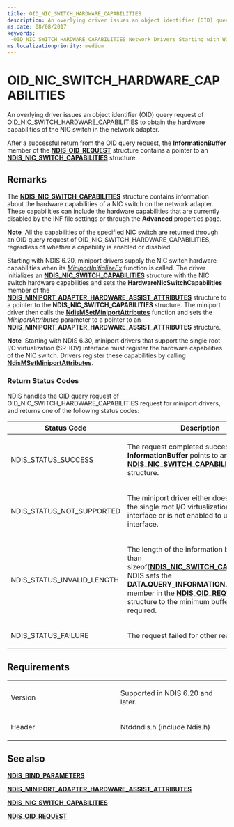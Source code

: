 ```yaml
---
title: OID_NIC_SWITCH_HARDWARE_CAPABILITIES
description: An overlying driver issues an object identifier (OID) query request of OID_NIC_SWITCH_HARDWARE_CAPABILITIES to obtain the hardware capabilities of the NIC switch in the network adapter.
ms.date: 08/08/2017
keywords: 
 -OID_NIC_SWITCH_HARDWARE_CAPABILITIES Network Drivers Starting with Windows Vista
ms.localizationpriority: medium
---
```


# OID\_NIC\_SWITCH\_HARDWARE\_CAPABILITIES


An overlying driver issues an object identifier (OID) query request of OID\_NIC\_SWITCH\_HARDWARE\_CAPABILITIES to obtain the hardware capabilities of the NIC switch in the network adapter.

After a successful return from the OID query request, the **InformationBuffer** member of the [**NDIS\_OID\_REQUEST**](/windows-hardware/drivers/ddi/ndis/ns-ndis-_ndis_oid_request) structure contains a pointer to an [**NDIS\_NIC\_SWITCH\_CAPABILITIES**](/windows-hardware/drivers/ddi/ntddndis/ns-ntddndis-_ndis_nic_switch_capabilities) structure.

Remarks
-------

The [**NDIS\_NIC\_SWITCH\_CAPABILITIES**](/windows-hardware/drivers/ddi/ntddndis/ns-ntddndis-_ndis_nic_switch_capabilities) structure contains information about the hardware capabilities of a NIC switch on the network adapter. These capabilities can include the hardware capabilities that are currently disabled by the INF file settings or through the **Advanced** properties page.

**Note**  All the capabilities of the specified NIC switch are returned through an OID query request of OID\_NIC\_SWITCH\_HARDWARE\_CAPABILITIES, regardless of whether a capability is enabled or disabled.

 

Starting with NDIS 6.20, miniport drivers supply the NIC switch hardware capabilities when its [*MiniportInitializeEx*](/windows-hardware/drivers/ddi/ndis/nc-ndis-miniport_initialize) function is called. The driver initializes an [**NDIS\_NIC\_SWITCH\_CAPABILITIES**](/windows-hardware/drivers/ddi/ntddndis/ns-ntddndis-_ndis_nic_switch_capabilities) structure with the NIC switch hardware capabilities and sets the **HardwareNicSwitchCapabilities** member of the [**NDIS\_MINIPORT\_ADAPTER\_HARDWARE\_ASSIST\_ATTRIBUTES**](/windows-hardware/drivers/ddi/ndis/ns-ndis-_ndis_miniport_adapter_hardware_assist_attributes) structure to a pointer to the **NDIS\_NIC\_SWITCH\_CAPABILITIES** structure. The miniport driver then calls the [**NdisMSetMiniportAttributes**](/windows-hardware/drivers/ddi/ndis/nf-ndis-ndismsetminiportattributes) function and sets the *MiniportAttributes* parameter to a pointer to an **NDIS\_MINIPORT\_ADAPTER\_HARDWARE\_ASSIST\_ATTRIBUTES** structure.

**Note**  Starting with NDIS 6.30, miniport drivers that support the single root I/O virtualization (SR-IOV) interface must register the hardware capabilities of the NIC switch. Drivers register these capabilities by calling [**NdisMSetMiniportAttributes**](/windows-hardware/drivers/ddi/ndis/nf-ndis-ndismsetminiportattributes).

 

### Return Status Codes

NDIS handles the OID query request of OID\_NIC\_SWITCH\_HARDWARE\_CAPABILITIES request for miniport drivers, and returns one of the following status codes:

<table>
<colgroup>
<col width="50%" />
<col width="50%" />
</colgroup>
<thead>
<tr class="header">
<th>Status Code</th>
<th>Description</th>
</tr>
</thead>
<tbody>
<tr class="odd">
<td><p>NDIS_STATUS_SUCCESS</p></td>
<td><p>The request completed successfully. The <strong>InformationBuffer</strong> points to an <a href="/windows-hardware/drivers/ddi/ntddndis/ns-ntddndis-_ndis_nic_switch_capabilities" data-raw-source="[&lt;strong&gt;NDIS_NIC_SWITCH_CAPABILITIES&lt;/strong&gt;](/windows-hardware/drivers/ddi/ntddndis/ns-ntddndis-_ndis_nic_switch_capabilities)"><strong>NDIS_NIC_SWITCH_CAPABILITIES</strong></a> structure.</p></td>
</tr>
<tr class="even">
<td><p>NDIS_STATUS_NOT_SUPPORTED</p></td>
<td><p>The miniport driver either does not support the single root I/O virtualization (SR-IOV) interface or is not enabled to use the interface.</p></td>
</tr>
<tr class="odd">
<td><p>NDIS_STATUS_INVALID_LENGTH</p></td>
<td><p>The length of the information buffer is less than sizeof(<a href="/windows-hardware/drivers/ddi/ntddndis/ns-ntddndis-_ndis_nic_switch_capabilities" data-raw-source="[&lt;strong&gt;NDIS_NIC_SWITCH_CAPABILITIES&lt;/strong&gt;](/windows-hardware/drivers/ddi/ntddndis/ns-ntddndis-_ndis_nic_switch_capabilities)"><strong>NDIS_NIC_SWITCH_CAPABILITIES</strong></a>). NDIS sets the <strong>DATA.QUERY_INFORMATION.BytesNeeded</strong> member in the <a href="/windows-hardware/drivers/ddi/ndis/ns-ndis-_ndis_oid_request" data-raw-source="[&lt;strong&gt;NDIS_OID_REQUEST&lt;/strong&gt;](/windows-hardware/drivers/ddi/ndis/ns-ndis-_ndis_oid_request)"><strong>NDIS_OID_REQUEST</strong></a> structure to the minimum buffer size that is required.</p></td>
</tr>
<tr class="even">
<td><p>NDIS_STATUS_FAILURE</p></td>
<td><p>The request failed for other reasons.</p></td>
</tr>
</tbody>
</table>

 

Requirements
------------

<table>
<colgroup>
<col width="50%" />
<col width="50%" />
</colgroup>
<tbody>
<tr class="odd">
<td><p>Version</p></td>
<td><p>Supported in NDIS 6.20 and later.</p></td>
</tr>
<tr class="even">
<td><p>Header</p></td>
<td>Ntddndis.h (include Ndis.h)</td>
</tr>
</tbody>
</table>

## See also


[**NDIS\_BIND\_PARAMETERS**](/windows-hardware/drivers/ddi/ndis/ns-ndis-_ndis_bind_parameters)

[**NDIS\_MINIPORT\_ADAPTER\_HARDWARE\_ASSIST\_ATTRIBUTES**](/windows-hardware/drivers/ddi/ndis/ns-ndis-_ndis_miniport_adapter_hardware_assist_attributes)

[**NDIS\_NIC\_SWITCH\_CAPABILITIES**](/windows-hardware/drivers/ddi/ntddndis/ns-ntddndis-_ndis_nic_switch_capabilities)

[**NDIS\_OID\_REQUEST**](/windows-hardware/drivers/ddi/ndis/ns-ndis-_ndis_oid_request)

